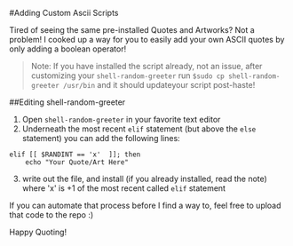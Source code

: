 #Adding Custom Ascii Scripts

Tired of seeing the same pre-installed Quotes and Artworks? Not a problem! I cooked up a way for you to easily add your own ASCII quotes by only adding a boolean operator!

> Note: If you have installed the script already, not an issue, after customizing your `shell-random-greeter` run `$sudo cp shell-random-greeter /usr/bin` and it should updateyour script post-haste!

##Editing shell-random-greeter

1. Open `shell-random-greeter` in your favorite text editor
2. Underneath the most recent `elif` statement (but above the `else` statement) you can add the following lines:
```
elif [[ $RANDINT == 'x'  ]]; then
	echo "Your Quote/Art Here"
```
3. write out the file, and install (if you already installed, read the note)
where 'x' is +1 of the most recent called `elif` statement

If you can automate that process before I find a way to, feel free to upload that code to the repo :)

Happy Quoting!
